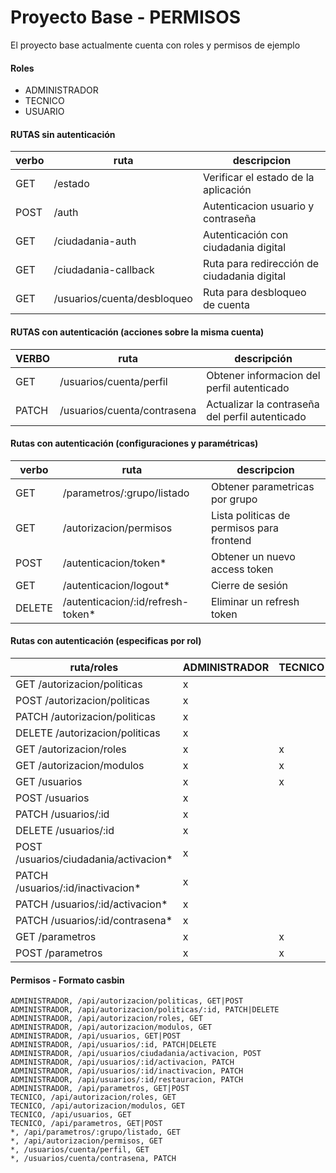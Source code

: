 # Proyecto Base - PERMISOS
El proyecto base actualmente cuenta con roles y permisos de ejemplo

#### Roles
- ADMINISTRADOR
- TECNICO
- USUARIO

#### RUTAS sin autenticación
|verbo|ruta|descripcion
|-|-|-|
|GET|/estado|Verificar el estado de la aplicación|
|POST|/auth|Autenticacion usuario y contraseña|
|GET|/ciudadania-auth|Autenticación con ciudadania digital|
|GET|/ciudadania-callback|Ruta para redirección de ciudadania digital|
|GET|/usuarios/cuenta/desbloqueo|Ruta para desbloqueo de cuenta|
#### RUTAS con autenticación (acciones sobre la misma cuenta)
|VERBO|ruta|descripción|
|-|-|-|
|GET|/usuarios/cuenta/perfil| Obtener informacion del perfil autenticado|
|PATCH|/usuarios/cuenta/contrasena|Actualizar la contraseña del perfil autenticado|

#### Rutas con autenticación (configuraciones y paramétricas)
|verbo|ruta| descripcion|
|-|-|-|
|GET|/parametros/:grupo/listado|Obtener parametricas por grupo|
|GET|/autorizacion/permisos|Lista politicas de permisos para frontend|
|POST|/autenticacion/token*|Obtener un nuevo access token|
|GET|/autenticacion/logout*|Cierre de sesión|
|DELETE|/autenticacion/:id/refresh-token*|Eliminar un refresh token|

#### Rutas con autenticación (especificas por rol)
|ruta/roles|ADMINISTRADOR|TECNICO|USUARIO
|-|-|-|-|
|GET /autorizacion/politicas|x|||
|POST /autorizacion/politicas|x|||
|PATCH /autorizacion/politicas|x|||
|DELETE /autorizacion/politicas|x|||
|GET /autorizacion/roles|x|x||
|GET /autorizacion/modulos|x|x||
|GET /usuarios|x|x||
|POST /usuarios|x|||
|PATCH /usuarios/:id|x|||
|DELETE /usuarios/:id|x|||
|POST /usuarios/ciudadania/activacion*|x|||
|PATCH /usuarios/:id/inactivacion*|x|||
|PATCH /usuarios/:id/activacion*|x|||
|PATCH /usuarios/:id/contrasena*|x|||
|GET /parametros|x|x||
|POST /parametros|x|x||

#### Permisos - Formato casbin
```
ADMINISTRADOR, /api/autorizacion/politicas, GET|POST
ADMINISTRADOR, /api/autorizacion/politicas/:id, PATCH|DELETE
ADMINISTRADOR, /api/autorizacion/roles, GET
ADMINISTRADOR, /api/autorizacion/modulos, GET
ADMINISTRADOR, /api/usuarios, GET|POST
ADMINISTRADOR, /api/usuarios/:id, PATCH|DELETE
ADMINISTRADOR, /api/usuarios/ciudadania/activacion, POST
ADMINISTRADOR, /api/usuarios/:id/activacion, PATCH
ADMINISTRADOR, /api/usuarios/:id/inactivacion, PATCH
ADMINISTRADOR, /api/usuarios/:id/restauracion, PATCH
ADMINISTRADOR, /api/parametros, GET|POST
TECNICO, /api/autorizacion/roles, GET
TECNICO, /api/autorizacion/modulos, GET
TECNICO, /api/usuarios, GET
TECNICO, /api/parametros, GET|POST
*, /api/parametros/:grupo/listado, GET
*, /api/autorizacion/permisos, GET
*, /usuarios/cuenta/perfil, GET
*, /usuarios/cuenta/contrasena, PATCH
```
